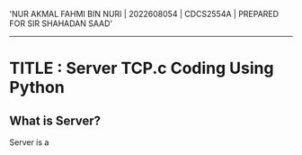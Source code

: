 'NUR AKMAL FAHMI BIN NURI | 2022608054 | CDCS2554A | PREPARED FOR SIR SHAHADAN SAAD'
___
# TITLE : Server TCP.c Coding Using Python
## What is Server?
Server is a
